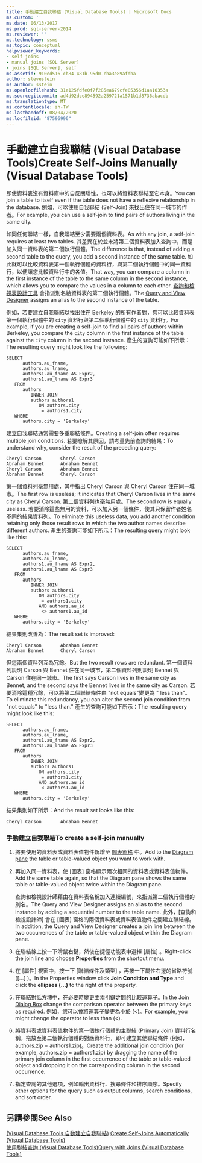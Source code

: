 ```yaml
---
title: 手動建立自我聯結 (Visual Database Tools) | Microsoft Docs
ms.custom: ''
ms.date: 06/13/2017
ms.prod: sql-server-2014
ms.reviewer: ''
ms.technology: ssms
ms.topic: conceptual
helpviewer_keywords:
- self-joins
- manual joins [SQL Server]
- joins [SQL Server], self
ms.assetid: 910ed516-cb84-481b-95d0-cba3e89afdba
author: stevestein
ms.author: sstein
ms.openlocfilehash: 31e125fdfe0f7f285ea679cfe85356d1aa10353a
ms.sourcegitcommit: ad4d92dce894592a259721a1571b1d8736abacdb
ms.translationtype: MT
ms.contentlocale: zh-TW
ms.lasthandoff: 08/04/2020
ms.locfileid: "87596996"
---
```

# <a name="create-self-joins-manually-visual-database-tools"></a><span data-ttu-id="ca565-102">手動建立自我聯結 (Visual Database Tools)</span><span class="sxs-lookup"><span data-stu-id="ca565-102">Create Self-Joins Manually (Visual Database Tools)</span></span>
  <span data-ttu-id="ca565-103">即使資料表沒有資料庫中的自反關聯性，也可以將資料表聯結至它本身。</span><span class="sxs-lookup"><span data-stu-id="ca565-103">You can join a table to itself even if the table does not have a reflexive relationship in the database.</span></span> <span data-ttu-id="ca565-104">例如，可以使用自我聯結 (Self-Join) 來找出住在同一城市的作者。</span><span class="sxs-lookup"><span data-stu-id="ca565-104">For example, you can use a self-join to find pairs of authors living in the same city.</span></span>  
  
 <span data-ttu-id="ca565-105">如同任何聯結一樣，自我聯結至少需要兩個資料表。</span><span class="sxs-lookup"><span data-stu-id="ca565-105">As with any join, a self-join requires at least two tables.</span></span> <span data-ttu-id="ca565-106">其差異在於並未將第二個資料表加入查詢中，而是加入同一資料表的第二個執行個體。</span><span class="sxs-lookup"><span data-stu-id="ca565-106">The difference is that, instead of adding a second table to the query, you add a second instance of the same table.</span></span> <span data-ttu-id="ca565-107">如此就可以比較資料表第一個執行個體的資料行，與第二個執行個體中的同一資料行，以便讓您比較資料行中的各值。</span><span class="sxs-lookup"><span data-stu-id="ca565-107">That way, you can compare a column in the first instance of the table to the same column in the second instance, which allows you to compare the values in a column to each other.</span></span> <span data-ttu-id="ca565-108">[查詢和檢視表設計工具](visual-database-tools.md) 會指派別名給資料表的第二個執行個體。</span><span class="sxs-lookup"><span data-stu-id="ca565-108">The [Query and View Designer](visual-database-tools.md) assigns an alias to the second instance of the table.</span></span>  
  
 <span data-ttu-id="ca565-109">例如，若要建立自我聯結以找出住在 Berkeley 的所有作者對，您可以比較資料表第一個執行個體中的 `city` 資料行與第二個執行個體中的 `city` 資料行。</span><span class="sxs-lookup"><span data-stu-id="ca565-109">For example, if you are creating a self-join to find all pairs of authors within Berkeley, you compare the `city` column in the first instance of the table against the `city` column in the second instance.</span></span> <span data-ttu-id="ca565-110">產生的查詢可能如下所示：</span><span class="sxs-lookup"><span data-stu-id="ca565-110">The resulting query might look like the following:</span></span>  
  
```  
SELECT   
      authors.au_fname,   
      authors.au_lname,   
      authors1.au_fname AS Expr2,   
      authors1.au_lname AS Expr3  
   FROM   
      authors   
         INNER JOIN  
         authors authors1   
            ON authors.city   
             = authors1.city  
   WHERE  
      authors.city = 'Berkeley'  
```  
  
 <span data-ttu-id="ca565-111">建立自我聯結通常需要多重聯結條件。</span><span class="sxs-lookup"><span data-stu-id="ca565-111">Creating a self-join often requires multiple join conditions.</span></span> <span data-ttu-id="ca565-112">若要暸解其原因，請考量先前查詢的結果：</span><span class="sxs-lookup"><span data-stu-id="ca565-112">To understand why, consider the result of the preceding query:</span></span>  
  
```  
Cheryl Carson       Cheryl Carson  
Abraham Bennet      Abraham Bennet  
Cheryl Carson       Abraham Bennet  
Abraham Bennet      Cheryl Carson  
```  
  
 <span data-ttu-id="ca565-113">第一個資料列毫無用處，其中指出 Cheryl Carson 與 Cheryl Carson 住在同一城市。</span><span class="sxs-lookup"><span data-stu-id="ca565-113">The first row is useless; it indicates that Cheryl Carson lives in the same city as Cheryl Carson.</span></span> <span data-ttu-id="ca565-114">第二個資料列也毫無用處。</span><span class="sxs-lookup"><span data-stu-id="ca565-114">The second row is equally useless.</span></span> <span data-ttu-id="ca565-115">若要消除這些無用的資料，可以加入另一個條件，使其只保留作者姓名不同的結果資料列。</span><span class="sxs-lookup"><span data-stu-id="ca565-115">To eliminate this useless data, you add another condition retaining only those result rows in which the two author names describe different authors.</span></span> <span data-ttu-id="ca565-116">產生的查詢可能如下所示：</span><span class="sxs-lookup"><span data-stu-id="ca565-116">The resulting query might look like this:</span></span>  
  
```  
SELECT   
      authors.au_fname,   
      authors.au_lname,   
      authors1.au_fname AS Expr2,   
      authors1.au_lname AS Expr3  
   FROM   
      authors   
         INNER JOIN  
         authors authors1   
            ON authors.city   
             = authors1.city  
            AND authors.au_id  
             <> authors1.au_id  
   WHERE  
      authors.city = 'Berkeley'  
```  
  
 <span data-ttu-id="ca565-117">結果集則改善為：</span><span class="sxs-lookup"><span data-stu-id="ca565-117">The result set is improved:</span></span>  
  
```  
Cheryl Carson       Abraham Bennet  
Abraham Bennet      Cheryl Carson  
```  
  
 <span data-ttu-id="ca565-118">但這兩個資料列互為冗餘。</span><span class="sxs-lookup"><span data-stu-id="ca565-118">But the two result rows are redundant.</span></span> <span data-ttu-id="ca565-119">第一個資料列說明 Carson 與 Bennet 住在同一城市，第二個資料列則說明 Bennet 與 Carson 住在同一城市。</span><span class="sxs-lookup"><span data-stu-id="ca565-119">The first says Carson lives in the same city as Bennet, and the second says the Bennet lives in the same city as Carson.</span></span> <span data-ttu-id="ca565-120">若要消除這種冗餘，可以將第二個聯結條件由 "not equals"變更為 " less than"。</span><span class="sxs-lookup"><span data-stu-id="ca565-120">To eliminate this redundancy, you can alter the second join condition from "not equals" to "less than."</span></span> <span data-ttu-id="ca565-121">產生的查詢可能如下所示：</span><span class="sxs-lookup"><span data-stu-id="ca565-121">The resulting query might look like this:</span></span>  
  
```  
SELECT   
      authors.au_fname,   
      authors.au_lname,   
      authors1.au_fname AS Expr2,   
      authors1.au_lname AS Expr3  
   FROM   
      authors   
         INNER JOIN  
         authors authors1   
            ON authors.city   
             = authors1.city  
            AND authors.au_id  
             < authors1.au_id  
   WHERE  
      authors.city = 'Berkeley'  
```  
  
 <span data-ttu-id="ca565-122">結果集則如下所示：</span><span class="sxs-lookup"><span data-stu-id="ca565-122">And the result set looks like this:</span></span>  
  
```  
Cheryl Carson       Abraham Bennet  
```  
  
### <a name="to-create-a-self-join-manually"></a><span data-ttu-id="ca565-123">手動建立自我聯結</span><span class="sxs-lookup"><span data-stu-id="ca565-123">To create a self-join manually</span></span>  
  
1.  <span data-ttu-id="ca565-124">將要使用的資料表或資料表值物件新增至 [圖表窗格](diagram-pane-visual-database-tools.md) 中。</span><span class="sxs-lookup"><span data-stu-id="ca565-124">Add to the [Diagram pane](diagram-pane-visual-database-tools.md) the table or table-valued object you want to work with.</span></span>  
  
2.  <span data-ttu-id="ca565-125">再加入同一資料表，使 [圖表] 窗格顯示兩次相同的資料表或資料表值物件。</span><span class="sxs-lookup"><span data-stu-id="ca565-125">Add the same table again, so that the Diagram pane shows the same table or table-valued object twice within the Diagram pane.</span></span>  
  
     <span data-ttu-id="ca565-126">查詢和檢視設計師藉由在資料表名稱加入連續編號，來指派第二個執行個體的別名。</span><span class="sxs-lookup"><span data-stu-id="ca565-126">The Query and View Designer assigns an alias to the second instance by adding a sequential number to the table name.</span></span> <span data-ttu-id="ca565-127">此外，[查詢和檢視設計師] 會在 [圖表] 窗格的兩個資料表或資料表值物件之間建立聯結線。</span><span class="sxs-lookup"><span data-stu-id="ca565-127">In addition, the Query and View Designer creates a join line between the two occurrences of the table or table-valued object within the Diagram pane.</span></span>  
  
3.  <span data-ttu-id="ca565-128">在聯結線上按一下滑鼠右鍵，然後在捷徑功能表中選擇 [屬性]  。</span><span class="sxs-lookup"><span data-stu-id="ca565-128">Right-click the join line and choose **Properties** from the shortcut menu.</span></span>  
  
4.  <span data-ttu-id="ca565-129">在 [屬性] 視窗中，按一下 [聯結條件及類型]  ，再按一下屬性右邊的省略符號 ([...]  )。</span><span class="sxs-lookup"><span data-stu-id="ca565-129">In the Properties window click **Join Condition and Type** and click the **ellipses (...)** to the right of the property.</span></span>  
  
5.  <span data-ttu-id="ca565-130">在[聯結對話方塊](join-dialog-box-visual-database-tools.md)中，在必要時變更主索引鍵之間的比較運算子。</span><span class="sxs-lookup"><span data-stu-id="ca565-130">In the [Join Dialog Box](join-dialog-box-visual-database-tools.md) change the comparison operator between the primary keys as required.</span></span> <span data-ttu-id="ca565-131">例如，您可以會將運算子變更為小於 (<)。</span><span class="sxs-lookup"><span data-stu-id="ca565-131">For example, you might change the operator to less than (<).</span></span>  
  
6.  <span data-ttu-id="ca565-132">將資料表或資料表值物件的第一個執行個體的主聯結 (Primary Join) 資料行名稱，拖放至第二個執行個體的對應資料行，即可建立其他聯結條件 (例如，authors.zip = authors1.zip)。</span><span class="sxs-lookup"><span data-stu-id="ca565-132">Create the additional join condition (for example, authors.zip = authors1.zip) by dragging the name of the primary join column in the first occurrence of the table or table-valued object and dropping it on the corresponding column in the second occurrence.</span></span>  
  
7.  <span data-ttu-id="ca565-133">指定查詢的其他選項，例如輸出資料行、搜尋條件和排序順序。</span><span class="sxs-lookup"><span data-stu-id="ca565-133">Specify other options for the query such as output columns, search conditions, and sort order.</span></span>  
  
## <a name="see-also"></a><span data-ttu-id="ca565-134">另請參閱</span><span class="sxs-lookup"><span data-stu-id="ca565-134">See Also</span></span>  
 <span data-ttu-id="ca565-135">[&#40;Visual Database Tools 自動建立自我聯結&#41;](create-self-joins-automatically-visual-database-tools.md) </span><span class="sxs-lookup"><span data-stu-id="ca565-135">[Create Self-Joins Automatically &#40;Visual Database Tools&#41;](create-self-joins-automatically-visual-database-tools.md) </span></span>  
 [<span data-ttu-id="ca565-136">使用聯結查詢 &#40;Visual Database Tools&#41;</span><span class="sxs-lookup"><span data-stu-id="ca565-136">Query with Joins &#40;Visual Database Tools&#41;</span></span>](query-with-joins-visual-database-tools.md)  
  
  
